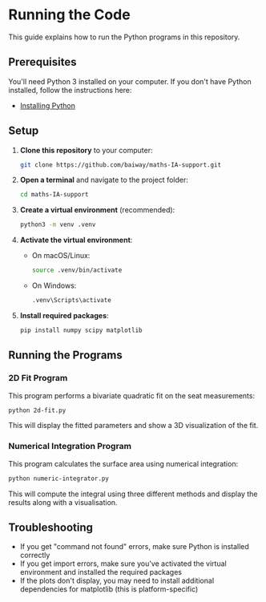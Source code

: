 # Running the Code

This guide explains how to run the Python programs in this repository.

## Prerequisites

You'll need Python 3 installed on your computer. If you don't have Python installed, follow the instructions here:
- [Installing Python](https://github.com/baiway/MScFE_python_refresher/blob/main/docs/installing-python.md)

## Setup

1. **Clone this repository** to your computer:
   ```sh
   git clone https://github.com/baiway/maths-IA-support.git
   ```

2. **Open a terminal** and navigate to the project folder:
   ```sh
   cd maths-IA-support
   ```

3. **Create a virtual environment** (recommended):
   ```sh
   python3 -m venv .venv
   ```

4. **Activate the virtual environment**:
   - On macOS/Linux:
     ```sh
     source .venv/bin/activate
     ```
   - On Windows:
     ```sh
     .venv\Scripts\activate
     ```

5. **Install required packages**:
   ```sh
   pip install numpy scipy matplotlib
   ```

## Running the Programs

### 2D Fit Program
This program performs a bivariate quadratic fit on the seat measurements:
```bash
python 2d-fit.py
```
This will display the fitted parameters and show a 3D visualization of the fit.

### Numerical Integration Program
This program calculates the surface area using numerical integration:
```bash
python numeric-integrator.py
```
This will compute the integral using three different methods and display the results along with a visualisation.

## Troubleshooting

- If you get "command not found" errors, make sure Python is installed correctly
- If you get import errors, make sure you've activated the virtual environment and installed the required packages
- If the plots don't display, you may need to install additional dependencies for matplotlib (this is platform-specific)

